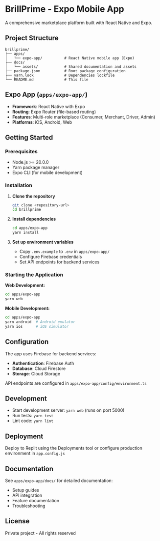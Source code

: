 # BrillPrime - Expo Mobile App

A comprehensive marketplace platform built with React Native and Expo.

## Project Structure

```
brillprime/
├── apps/
│   └── expo-app/          # React Native mobile app (Expo)
├── docs/
│   └── assets/            # Shared documentation and assets
├── package.json           # Root package configuration
├── yarn.lock              # Dependencies lockfile
└── README.md              # This file
```

## Expo App (`apps/expo-app/`)

- **Framework**: React Native with Expo
- **Routing**: Expo Router (file-based routing)
- **Features**: Multi-role marketplace (Consumer, Merchant, Driver, Admin)
- **Platforms**: iOS, Android, Web

## Getting Started

### Prerequisites

- Node.js >= 20.0.0
- Yarn package manager
- Expo CLI (for mobile development)

### Installation

1. **Clone the repository**

   ```bash
   git clone <repository-url>
   cd brillprime
   ```

2. **Install dependencies**

   ```bash
   cd apps/expo-app
   yarn install
   ```

3. **Set up environment variables**
   - Copy `.env.example` to `.env` in `apps/expo-app/`
   - Configure Firebase credentials
   - Set API endpoints for backend services

### Starting the Application

**Web Development:**
```bash
cd apps/expo-app
yarn web
```

**Mobile Development:**
```bash
cd apps/expo-app
yarn android  # Android emulator
yarn ios      # iOS simulator
```

## Configuration

The app uses Firebase for backend services:
- **Authentication**: Firebase Auth
- **Database**: Cloud Firestore
- **Storage**: Cloud Storage

API endpoints are configured in `apps/expo-app/config/environment.ts`

## Development

- Start development server: `yarn web` (runs on port 5000)
- Run tests: `yarn test`
- Lint code: `yarn lint`

## Deployment

Deploy to Replit using the Deployments tool or configure production environment in `app.config.js`

## Documentation

See `apps/expo-app/docs/` for detailed documentation:
- Setup guides
- API integration
- Feature documentation
- Troubleshooting

## License

Private project - All rights reserved